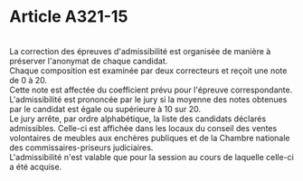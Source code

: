 # Article A321-15

<p><br/>La correction des épreuves d'admissibilité est organisée de manière à préserver l'anonymat de chaque candidat.<br/> Chaque composition est examinée par deux correcteurs et reçoit une note de 0 à 20.<br/> Cette note est affectée du coefficient prévu pour l'épreuve correspondante.<br/> L'admissibilité est prononcée par le jury si la moyenne des notes obtenues par le candidat est égale ou supérieure à 10 sur 20.<br/> Le jury arrête, par ordre alphabétique, la liste des candidats déclarés admissibles. Celle-ci est affichée dans les locaux du conseil des ventes volontaires de meubles aux enchères publiques et de la Chambre nationale des commissaires-priseurs judiciaires.<br/> L'admissibilité n'est valable que pour la session au cours de laquelle celle-ci a été acquise.</p>